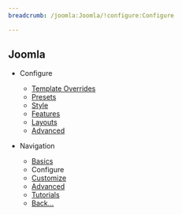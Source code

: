 ```yaml
---
breadcrumb: /joomla:Joomla/!configure:Configure

---
```


Joomla
------

* Configure

    - [Template Overrides]()
    - [Presets](presets.md)
    - [Style](style.md)
    - [Features](features.md)
    - [Layouts](layouts.md)
    - [Advanced](advanced.md)

* Navigation

	
	- [Basics](../basics)
	- Configure
	- [Customize](../customize)
	- [Advanced](../advanced)
	- [Tutorials](../tutorials)
	- [Back...](../)
